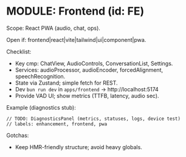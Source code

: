 # MODULE: Frontend (id: FE)

Scope: React PWA (audio, chat, ops).

Open if: frontend|react|vite|tailwind|ui|component|pwa.

Checklist:
- Key cmp: ChatView, AudioControls, ConversationList, Settings.
- Services: audioProcessor, audioEncoder, forcedAlignment, speechRecognition.
- State via Zustand; simple fetch for REST.
- Dev `bun run dev` in `apps/frontend` → http://localhost:5174
- Provide VAD UI; show metrics (TTFB, latency, audio sec).

Example (diagnostics stub):
```tsx
// TODO: DiagnosticsPanel (metrics, statuses, logs, device test)
// labels: enhancement, frontend, pwa
```
Gotchas:
- Keep HMR-friendly structure; avoid heavy globals.

